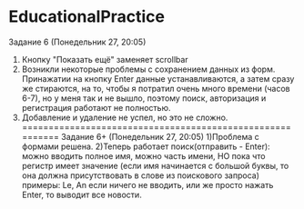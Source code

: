 # EducationalPractice
Задание 6 (Понедельник 27, 20:05)
1) Кнопку "Показать ещё" заменяет scrollbar
2) Возникли некоторые проблемы с сохранением данных из форм. Принажатии на кнопку Enter данные устанавливаются, а затем сразу же стираются,
на то, чтобы я потратил очень много времени (часов 6-7), но у меня так и не вышло, поэтому поиск, авторизация и регистрация работают
не полностью.
3) Добавление и удаление не успел, но это не сложно.
==========================================================
Задание 6+ (Понедельник 27, 20:05)
1)Проблема с формами решена.
2)Теперь работает поиск(отправить - Enter):
  можно вводить полное имя, 
  можно часть имени, 
  НО пока что регистр имеет значение (если имя начинается с большой буквы, то она должна присутствовать в слове из поискового запроса)
  примеры: Le, An 
  если ничего не вводить, или же просто нажать Enter, то выводит все новости.
 
